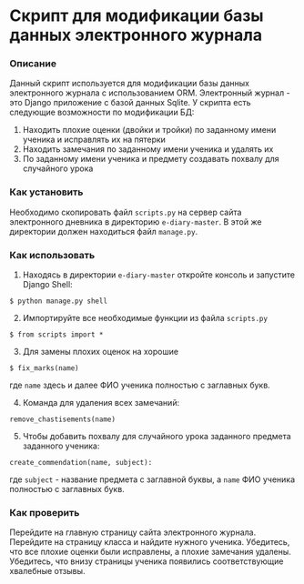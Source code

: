 # Скрипт для модификации базы данных электронного журнала

### Описание

Данный скрипт используется для модификации базы данных электронного журнала с использованием ORM. Электронный журнал -
это Django приложение с базой данных Sqlite. У скрипта есть следующие возможности по модификации БД:

1. Находить плохие оценки (двойки и тройки) по заданному имени ученика и исправлять их на пятерки
2. Находить замечания по заданному имени ученика и удалять их
3. По заданному имени ученика и предмету создавать похвалу для случайного урока

### Как установить

Необходимо скопировать файл `scripts.py` на сервер сайта электронного дневника в директорию `e-diary-master`.
В этой же директории должен находиться файл `manage.py`.

### Как использовать

1. Находясь в директории `e-diary-master` откройте консоль и запустите Django Shell:

```console
$ python manage.py shell 
```

2. Импортируйте все необходимые функции из файла `scripts.py`

```console
$ from scripts import *
```

3. Для замены плохих оценок на хорошие

```console
$ fix_marks(name)
```

где `name` здесь и далее ФИО ученика полностью с заглавных букв.

4. Команда для удаления всех замечаний:

```console
remove_chastisements(name)
```

5. Чтобы добавить похвалу для случайного урока заданного предмета заданного ученика:

```console
create_commendation(name, subject):
```

где `subject` - название предмета с заглавной буквы, а `name`  ФИО ученика полностью с заглавных букв.

### Как проверить

Перейдите на главную страницу сайта электронного журнала. Перейдите на страницу класса и найдите нужного ученика.
Убедитесь, что все плохие оценки были исправлены, а плохие замечания удалены. Убедитесь, что внизу страницы ученика
появились соответствующие хвалебные отзывы.
